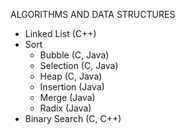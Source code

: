 ALGORITHMS AND DATA STRUCTURES

* Linked List (C++)
* Sort 
  * Bubble (C, Java)
  * Selection (C, Java)
  * Heap (C, Java)
  * Insertion (Java)
  * Merge (Java)
  * Radix (Java)
* Binary Search (C, C++)
